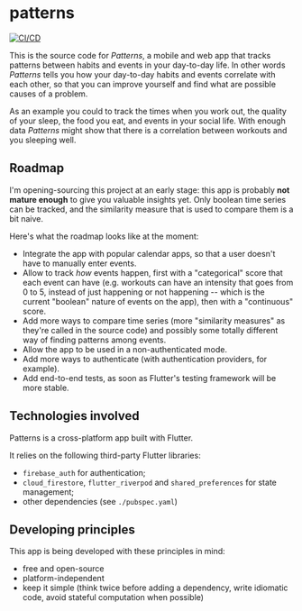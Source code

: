 # patterns

[![CI/CD](https://github.com/ggiuffre/patterns/actions/workflows/build-and-test.yml/badge.svg)](https://github.com/ggiuffre/patterns/actions/workflows/build-and-test.yml)



This is the source code for _Patterns_, a mobile and web app that tracks
patterns between habits and events in your day-to-day life. In other words
_Patterns_ tells you how your day-to-day habits and events correlate with
each other, so that you can improve yourself and find what are possible causes
of a problem.

As an example you could to track the times when you work out, the quality
of your sleep, the food you eat, and events in your social life. With enough
data _Patterns_ might show that there is a correlation between workouts and you
sleeping well.



## Roadmap

I'm opening-sourcing this project at an early stage: this app is probably **not
mature enough** to give you valuable insights yet. Only boolean time series can
be tracked, and the similarity measure that is used to compare them is a bit
naive.

Here's what the roadmap looks like at the moment:

* Integrate the app with popular calendar apps, so that a user doesn't have to
  manually enter events.
* Allow to track _how_ events happen, first with a "categorical" score that
  each event can have (e.g. workouts can have an intensity that goes from 0 to
  5, instead of just happening or not happening -- which is the current
  "boolean" nature of events on the app), then with a "continuous" score.
* Add more ways to compare time series (more "similarity measures" as they're
  called in the source code) and possibly some totally different way of finding
  patterns among events.
* Allow the app to be used in a non-authenticated mode.
* Add more ways to authenticate (with authentication providers, for example).
* Add end-to-end tests, as soon as Flutter's testing framework will be more
  stable.



## Technologies involved

Patterns is a cross-platform app built with Flutter.

It relies on the following third-party Flutter libraries:

* `firebase_auth` for authentication;
* `cloud_firestore`, `flutter_riverpod` and `shared_preferences` for state
  management;
* other dependencies (see `./pubspec.yaml`)



## Developing principles

This app is being developed with these principles in mind:

* free and open-source
* platform-independent
* keep it simple (think twice before adding a dependency, write idiomatic code,
  avoid stateful computation when possible)
